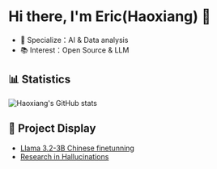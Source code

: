 # Hi there, I'm Eric(Haoxiang) 👋
- 🌟 Specialize：AI & Data analysis
- 📚 Interest：Open Source & LLM

## 📊 Statistics
![Haoxiang's GitHub stats](https://github-readme-stats.vercel.app/api?username=HWAN722&show_icons=true&theme=radical)

## 🌟 Project Display
- [Llama 3.2-3B Chinese finetunning](https://github.com/HWAN722/Deep-learning-models/blob/main/Llama3_2_3B_Instruct.ipynb)
- [Research in Hallucinations](https://github.com/HWAN722/self-improvement/blob/main/Extrinsic_Hallucinations_in_LLMs.ipynb)
<!--
**HWAN722/HWAN722** is a ✨ _special_ ✨ repository because its `README.md` (this file) appears on your GitHub profile.

Here are some ideas to get you started:

- 🔭 I’m currently working on ...
- 🌱 I’m currently learning ...
- 👯 I’m looking to collaborate on ...
- 🤔 I’m looking for help with ...
- 💬 Ask me about ...
- 📫 How to reach me: ...
- 😄 Pronouns: ...
- ⚡ Fun fact: ...
-->
